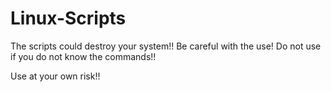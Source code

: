 # Linux-Scripts

The scripts could destroy your system!!
Be careful with the use! Do not use if you do not know the commands!!

Use at your own risk!! 
